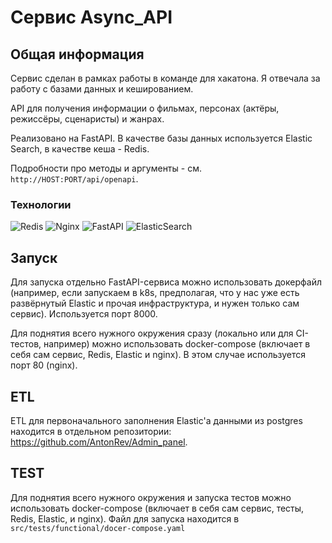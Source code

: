# Сервис Async_API

## Общая информация
Сервис сделан в рамках работы в команде для хакатона. Я отвечала за работу с базами данных и кешированием.

API для получения информации о фильмах, персонах (актёры, режиссёры, сценаристы) и жанрах.

Реализовано на FastAPI. В качестве базы данных используется Elastic Search, в качестве кеша - Redis.

Подробности про методы и аргументы - см. `http://HOST:PORT/api/openapi`.

### Технологии

![Redis](https://img.shields.io/badge/redis-%23DD0031.svg?style=for-the-badge&logo=redis&logoColor=white)
![Nginx](https://img.shields.io/badge/nginx-%23009639.svg?style=for-the-badge&logo=nginx&logoColor=white)
![FastAPI](https://img.shields.io/badge/FastAPI-005571?style=for-the-badge&logo=fastapi)
![ElasticSearch](https://img.shields.io/badge/-ElasticSearch-005571?style=for-the-badge&logo=elasticsearch)
## Запуск

Для запуска отдельно FastAPI-сервиса можно использовать докерфайл (например, если запускаем в k8s, предполагая, что у нас уже есть развёрнутый Elastic и прочая инфраструктура, и нужен только сам сервис). Используется порт 8000.

Для поднятия всего нужного окружения сразу (локально или для CI-тестов, например) можно использовать docker-compose (включает в себя сам сервис, Redis, Elastic и nginx). В этом случае используется порт 80 (nginx).

## ETL

ETL для первоначального заполнения Elastic'а данными из postgres находится в отдельном репозитории: https://github.com/AntonRev/Admin_panel.

## TEST

Для поднятия всего нужного окружения и запуска тестов можно использовать docker-compose (включает в себя сам сервис, тесты, Redis, Elastic, и nginx). 
Файл для запуска находится в `src/tests/functional/docer-compose.yaml`

